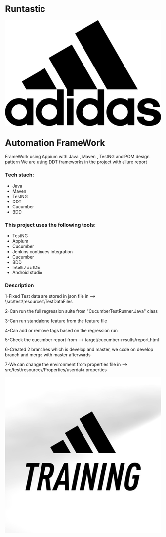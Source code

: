 # Runtastic
<img src="images\AdiLogo.png" style="display:block; margin-left:auto; margin-right:auto;"/>

# Automation FrameWork
FrameWork using Appium with Java , Maven , TestNG and POM design pattern
We are using DDT frameworks in the project with allure report

### Tech stach:
- Java
- Maven
- TestNG 
- DDT
- Cucumber 
- BDD

### This project uses the following tools:
- TestNG
- Appium
- Cucumber
- Jenkins continues integration
- Cucumber
- BDD
- IntelliJ as IDE
- Android studio

### Description
1-Fixed Test data are stored in json file in --> \src\test\resources\TestDataFiles

2-Can run the full regression suite from "CucumberTestRunner.Java" class 

3-Can run standalone feature from the feature file 

4-Can add or remove tags based on the regression run

5-Check the cucumber report from --> target/cucumber-results/report.html

6-Created 2 branches which is develop and master, we code on develop branch and merge with master afterwards

7-We can change the environment from properties file in --> src/test/resources/Properties/userdata.properties

<img src="images\runtasticTraning.png" style="display:block; margin-left:auto; margin-right:auto;"/>